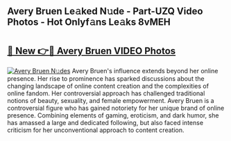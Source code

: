 ## Avery Bruen Le𝚊ked N𝚞de - Part-UZQ Video Photos - Hot Onlyf𝚊ns Le𝚊ks 8vMEH

# <h2><a href="http://ac52277.deff.icu/?id=Avery+Bruen">🔗 New 👉🔴 Avery Bruen VIDEO Photos</a></h2>

[![Avery Bruen N𝚞des](https://i.imgur.com/rIISA9y.gif)](http://ac52277.deff.icu/?id=Avery+Bruen)
Avery Bruen's influence extends beyond her online presence. Her rise to prominence has sparked discussions about the changing landscape of online content creation and the complexities of online fandom. Her controversial approach has challenged traditional notions of beauty, sexuality, and female empowerment. Avery Bruen is a controversial figure who has gained notoriety for her unique brand of online presence. Combining elements of gaming, eroticism, and dark humor, she has amassed a large and dedicated following, but also faced intense criticism for her unconventional approach to content creation.
